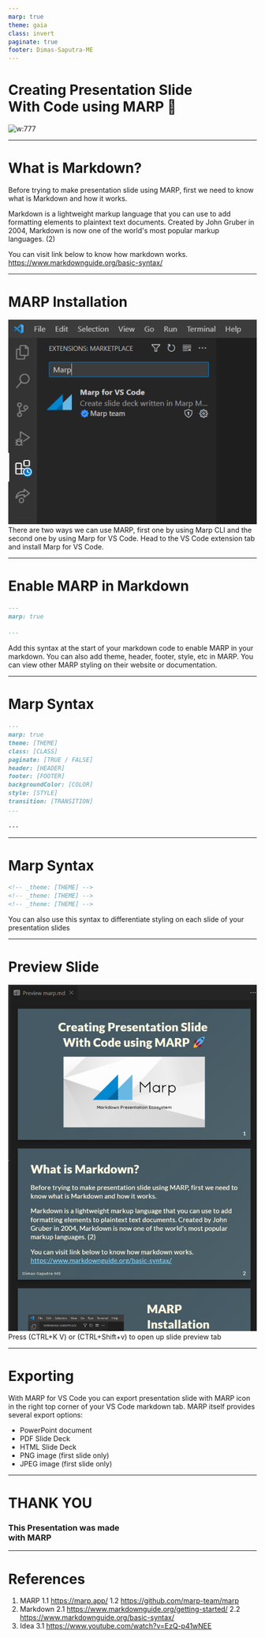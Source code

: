 ```yaml
---
marp: true
theme: gaia
class: invert
paginate: true
footer: Dimas-Saputra-ME
---
```

<!-- _class: lead invert --->
<!-- _footer: ㅤ --->
# Creating Presentation Slide </br> With Code using MARP :rocket:

![w:777](https://marp.app/assets/og-image.png)

---
# What is Markdown?

Before trying to make presentation slide using MARP, first we need to know what is Markdown and how it works.

Markdown is a lightweight markup language that you can use to add formatting elements to plaintext text documents. Created by John Gruber in 2004, Markdown is now one of the world's most popular markup languages. (2)

You can visit link below to know how markdown works.
https://www.markdownguide.org/basic-syntax/

---
# MARP Installation
![bg left height:4.5in](./marp-1.png)
There are two ways we can use MARP, first one by using Marp CLI and the second one by using Marp for VS Code. Head to the VS Code extension tab and install Marp for VS Code.

---
# Enable MARP in Markdown
```markdown
---
marp: true

---
```
Add this syntax at the start of your markdown code to enable MARP in your markdown. You can also add theme, header, footer, style, etc in MARP. You can view other MARP styling on their website or documentation.

---

# Marp Syntax
```markdown
---
marp: true
theme: [THEME]
class: [CLASS]
paginate: [TRUE / FALSE]
header: [HEADER]
footer: [FOOTER]
backgroundColor: [COLOR]
style: [STYLE]
transition: [TRANSITION]
...

---
```
---
# Marp Syntax
```markdown
<!-- _theme: [THEME] -->
<!-- _theme: [THEME] -->
<!-- _theme: [THEME] -->
```
You can also use this syntax to differentiate styling on each slide of your presentation slides


---
# Preview Slide
![bg left height:7in](./marp-2.png)
Press (CTRL+K V) or (CTRL+Shift+v) to open up slide preview tab

---
# Exporting
With MARP for VS Code you can export presentation slide with MARP icon in the right top corner of your VS Code markdown tab. MARP itself provides several export options:
* PowerPoint document
* PDF Slide Deck
* HTML Slide Deck
* PNG image (first slide only)
* JPEG image (first slide only)


---
<!-- _class: lead invert --->
# THANK YOU
### This Presentation was made <br> with MARP


---
<!-- _footer: Made by Dimas-Saputra-ME with MARP --->
# References

1. MARP
    1.1 https://marp.app/
    1.2 https://github.com/marp-team/marp
2. Markdown
    2.1 https://www.markdownguide.org/getting-started/
    2.2 https://www.markdownguide.org/basic-syntax/
3. Idea
    3.1 https://www.youtube.com/watch?v=EzQ-p41wNEE